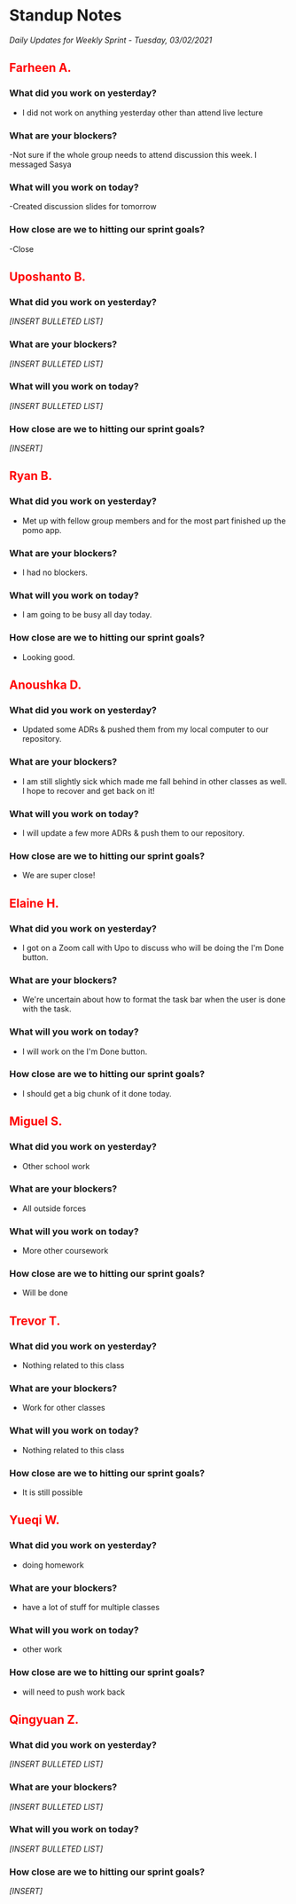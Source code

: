 # Standup Notes
*Daily Updates for Weekly Sprint - Tuesday, 03/02/2021*

## <span style="color: red;">Farheen A.</span> 

### What did you work on yesterday?
- I did not work on anything yesterday other than attend live lecture

### What are your blockers?
-Not sure if the whole group needs to attend discussion this week. I messaged Sasya

### What will you work on today?
-Created discussion slides for tomorrow

### How close are we to hitting our sprint goals?
-Close

## <span style="color: red;">Uposhanto B.</span> 

### What did you work on yesterday?
*[INSERT BULLETED LIST]*

### What are your blockers?
*[INSERT BULLETED LIST]*

### What will you work on today?
*[INSERT BULLETED LIST]*

### How close are we to hitting our sprint goals?
*[INSERT]*

## <span style="color: red;">Ryan B.</span>

### What did you work on yesterday?
- Met up with fellow group members and for the most part finished up the pomo app.

### What are your blockers?
- I had no blockers.

### What will you work on today?
- I am going to be busy all day today.

### How close are we to hitting our sprint goals?
- Looking good.

## <span style="color: red;">Anoushka D.</span>

### What did you work on yesterday?
- Updated some ADRs & pushed them from my local computer to our repository.

### What are your blockers?
- I am still slightly sick which made me fall behind in other classes as well. I hope to recover and get back on it!

### What will you work on today?
- I will update a few more ADRs & push them to our repository.

### How close are we to hitting our sprint goals?
- We are super close!

## <span style="color: red;">Elaine H.</span>

### What did you work on yesterday?
- I got on a Zoom call with Upo to discuss who will be doing the I'm Done button. 

### What are your blockers?
- We're uncertain about how to format the task bar when the user is done with the task. 

### What will you work on today?
- I will work on the I'm Done button. 

### How close are we to hitting our sprint goals?
- I should get a big chunk of it done today. 

## <span style="color: red;">Miguel S.</span>

### What did you work on yesterday?
- Other school work

### What are your blockers?
- All outside forces

### What will you work on today?
- More other coursework

### How close are we to hitting our sprint goals?
- Will be done

## <span style="color: red;">Trevor T.</span>

### What did you work on yesterday?
- Nothing related to this class

### What are your blockers?
- Work for other classes

### What will you work on today?
- Nothing related to this class

### How close are we to hitting our sprint goals?
- It is still possible

## <span style="color: red;">Yueqi W.</span>

### What did you work on yesterday?
- doing homework

### What are your blockers?
- have a lot of stuff for multiple classes

### What will you work on today?
- other work

### How close are we to hitting our sprint goals?
- will need to push work back

## <span style="color: red;">Qingyuan Z.</span>

### What did you work on yesterday?
*[INSERT BULLETED LIST]*

### What are your blockers?
*[INSERT BULLETED LIST]*

### What will you work on today?
*[INSERT BULLETED LIST]*

### How close are we to hitting our sprint goals?
*[INSERT]*
